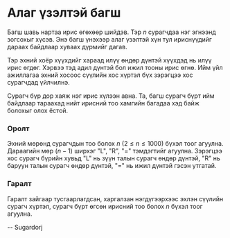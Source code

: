 Алаг үзэлтэй багш
=================
Багш шавь нартаа ирис өгөхөөр шийдэв. Тэр $n$ сурагчдаа нэг эгнээнд зогсохыг хүсэв. Энэ багш үнэхээр алаг үзэлтэй хүн тул ириснүүдийг дараах байдлаар хуваах дүрмийг дагав.

Тэр эхний хоёр хүүхдийг хараад илүү өндөр дүнтэй хүүхдэд нь илүү ирис өгдөг. Хэрвээ тэд адил дүнтэй бол ижил тооны ирис өгнө. Ийм үйл ажиллагаа эхний хосоос сүүлийн хос хүртэл бүх зэрэгцээ хос сурагчдад үйлчилнэ.

Сурагч бүр дор хаяж нэг ирис хүлээн авна. Та, багш сурагч бүрт ийм байдлаар тараахад нийт ирисний тоо хамгийн багадаа хэд байж болохыг олох ёстой.

### Оролт
Эхний мөрөнд сурагчдын тоо болох $n$ ($2 ≤ n ≤ 1000$) бүхэл тоог агуулна. Дараагийн мөр $(n - 1)$ ширхэг "L", "R", "=" тэмдэгтийг агуулна. Зэрэгцээ хос сурагч бүрийн хувьд "L" нь зүүн талын сурагч өндөр дүнтэй, "R" нь баруун талын сурагч өндөр дүнтэй, "=" нь ижил дүнтэй гэсэн утгатай.

### Гаралт
Гаралт зайгаар тусгаарлагдсан, харгалзан нэгдүгээрхээс эхлэн сүүлийн сурагч хүртэл, сурагч бүрт өгсөн ирисний тоо болох $n$ бүхэл тоог агуулна.

-- Sugardorj
